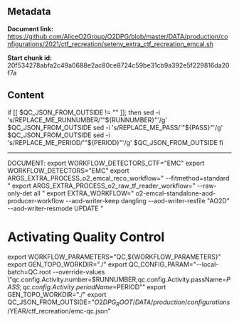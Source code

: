 ## Metadata

**Document link:** https://github.com/AliceO2Group/O2DPG/blob/master/DATA/production/configurations/2021/ctf_recreation/setenv_extra_ctf_recreation_emcal.sh

**Start chunk id:** 20f534278abfa2c49a0688e2ac80ce8724c59be31cb9a392e5f229816da20f7a

## Content

if [[ $QC_JSON_FROM_OUTSIDE != "" ]]; then
    sed -i 's/REPLACE_ME_RUNNUMBER/'"${RUNNUMBER}"'/g' $QC_JSON_FROM_OUTSIDE
    sed -i 's/REPLACE_ME_PASS/'"${PASS}"'/g' $QC_JSON_FROM_OUTSIDE
    sed -i 's/REPLACE_ME_PERIOD/'"${PERIOD}"'/g' $QC_JSON_FROM_OUTSIDE
fi

---

DOCUMENT:
    export WORKFLOW_DETECTORS_CTF="EMC"
export WORKFLOW_DETECTORS="EMC"
export ARGS_EXTRA_PROCESS_o2_emcal_reco_workflow=" --fitmethod=standard "
export ARGS_EXTRA_PROCESS_o2_raw_tf_reader_workflow=" --raw-only-det all "
export EXTRA_WORKFLOW=" o2-emcal-standalone-aod-producer-workflow --aod-writer-keep dangling --aod-writer-resfile \"AO2D\" --aod-writer-resmode UPDATE "

# Activating Quality Control
export WORKFLOW_PARAMETERS="QC,${WORKFLOW_PARAMETERS}"
export GEN_TOPO_WORKDIR="./"
export QC_CONFIG_PARAM="--local-batch=QC.root --override-values \"qc.config.Activity.number=$RUNNUMBER;qc.config.Activity.passName=$PASS;qc.config.Activity.periodName=$PERIOD\""
export GEN_TOPO_WORKDIR="./"
export QC_JSON_FROM_OUTSIDE="$O2DPG_ROOT/DATA/production/configurations/$YEAR/ctf_recreation/emc-qc.json"